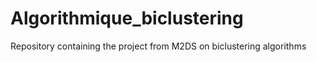 # Algorithmique_biclustering
Repository containing the project from M2DS on biclustering algorithms
